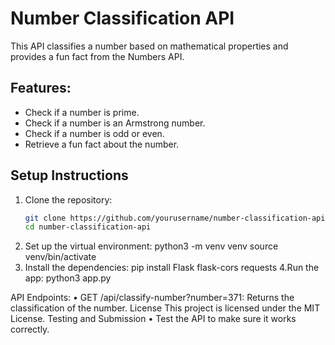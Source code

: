 # Number Classification API

This API classifies a number based on mathematical properties and provides a fun fact from the Numbers API.

## Features:
- Check if a number is prime.
- Check if a number is an Armstrong number.
- Check if a number is odd or even.
- Retrieve a fun fact about the number.

## Setup Instructions

1. Clone the repository:
   ```bash
   git clone https://github.com/yourusername/number-classification-api.git
   cd number-classification-api
2. Set up the virtual environment:
python3 -m venv venv
source venv/bin/activate
3. Install the dependencies:
pip install Flask flask-cors requests
4.Run the app:
python3 app.py

API Endpoints:
    • GET /api/classify-number?number=371: Returns the classification of the number.
License
This project is licensed under the MIT License.
 Testing and Submission
    • Test the API to make sure it works correctly.
      


